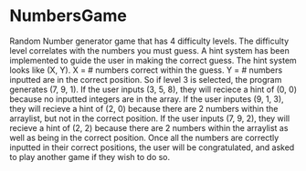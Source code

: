 # NumbersGame
Random Number generator game that has 4 difficulty levels. The difficulty level correlates with the numbers you must guess. A hint system has been implemented to guide the user in making the correct guess. The hint system looks like (X, Y). X = # numbers correct within the guess. Y = # numbers inputted are in the correct position. So if level 3 is selected, the program generates (7, 9, 1). If the user inputs (3, 5, 8), they will reciece a hint of (0, 0) because no inputted integers are in the array. If the user inputes (9, 1, 3), they will recieve a hint of (2, 0) because there are 2 numbers within the arraylist, but not in the correct position. If the user inputs (7, 9, 2), they will recieve a hint of (2, 2) because there are 2 numbers within the arraylist as well as being in the correct position. Once all the numbers are correctly inputted in their correct positions, the user will be congratulated, and asked to play another game if they wish to do so. 
